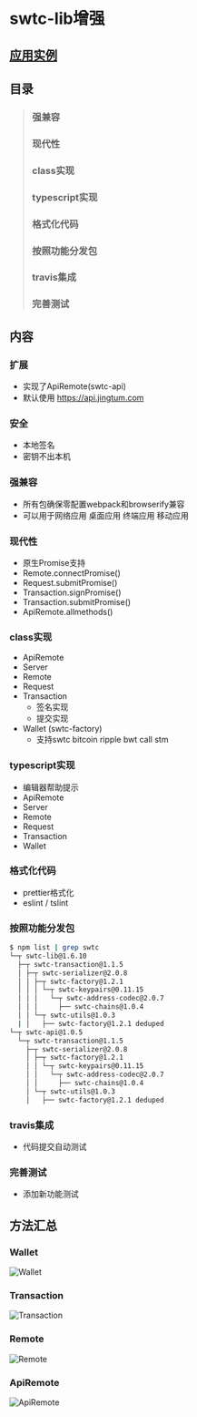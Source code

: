 # swtc-lib增强

## [应用实例](../)

## 目录
> ### 强兼容
> ### 现代性
> ### class实现
> ### typescript实现
> ### 格式化代码
> ### 按照功能分发包
> ### travis集成
> ### 完善测试

## 内容
### 扩展
  - 实现了ApiRemote(swtc-api)
  - 默认使用 https://api.jingtum.com
### 安全
  - 本地签名
  - 密钥不出本机
### 强兼容
  - 所有包确保零配置webpack和browserify兼容
  - 可以用于网络应用 桌面应用 终端应用 移动应用
### 现代性
  - 原生Promise支持
  - Remote.connectPromise()
  - Request.submitPromise()
  - Transaction.signPromise()
  - Transaction.submitPromise()
  - ApiRemote.allmethods()
### class实现
  - ApiRemote
  - Server
  - Remote
  - Request
  - Transaction
    - 签名实现
	- 提交实现
  - Wallet (swtc-factory)
    - 支持swtc bitcoin ripple bwt call stm
### typescript实现
  - 编辑器帮助提示
  - ApiRemote
  - Server
  - Remote
  - Request
  - Transaction
  - Wallet
### 格式化代码
  - prettier格式化
  - eslint / tslint
### 按照功能分发包
```bash
$ npm list | grep swtc
└─┬ swtc-lib@1.6.10
  ├─┬ swtc-transaction@1.1.5
  │ ├─┬ swtc-serializer@2.0.8
  │ │ ├─┬ swtc-factory@1.2.1
  │ │ │ └─┬ swtc-keypairs@0.11.15
  │ │ │   └─┬ swtc-address-codec@2.0.7
  │ │ │     ├── swtc-chains@1.0.4
  │ │ └─┬ swtc-utils@1.0.3
  | │   ├── swtc-factory@1.2.1 deduped
└─┬ swtc-api@1.0.5
  └─┬ swtc-transaction@1.1.5
    ├─┬ swtc-serializer@2.0.8
    │ ├─┬ swtc-factory@1.2.1
    │ │ └─┬ swtc-keypairs@0.11.15
    │ │   └─┬ swtc-address-codec@2.0.7
    │ │     ├── swtc-chains@1.0.4
    │ └─┬ swtc-utils@1.0.3
    │   ├── swtc-factory@1.2.1 deduped
```
### travis集成
  - 代码提交自动测试
### 完善测试
  - 添加新功能测试

## 方法汇总
### Wallet
![Wallet](./m-wallet.png)
### Transaction
![Transaction](./m-transaction.png)
### Remote
![Remote](./m-remote.png)
### ApiRemote
![ApiRemote](./m-apiremote.png)
